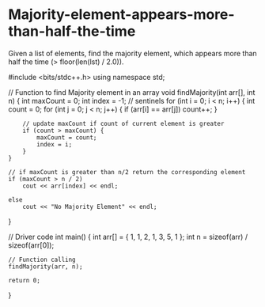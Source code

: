 # Majority-element-appears-more-than-half-the-time
Given a list of elements, find the majority element, which appears more than half the time (> floor(len(lst) / 2.0)).


#include <bits/stdc++.h>
using namespace std;
 
// Function to find Majority element in an array
void findMajority(int arr[], int n)
{
    int maxCount = 0;
    int index = -1; // sentinels
    for (int i = 0; i < n; i++) {
        int count = 0;
        for (int j = 0; j < n; j++) {
            if (arr[i] == arr[j])
                count++;
        }
 
        // update maxCount if count of current element is greater
        if (count > maxCount) {
            maxCount = count;
            index = i;
        }
    }
 
    // if maxCount is greater than n/2 return the corresponding element
    if (maxCount > n / 2)
        cout << arr[index] << endl;
 
    else
        cout << "No Majority Element" << endl;
}
 
// Driver code
int main()
{
    int arr[] = { 1, 1, 2, 1, 3, 5, 1 };
    int n = sizeof(arr) / sizeof(arr[0]);
 
    // Function calling
    findMajority(arr, n);
 
    return 0;
}
